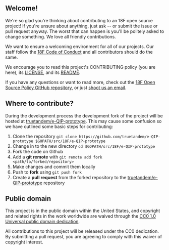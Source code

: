 ## Welcome!

We're so glad you're thinking about contributing to an 18F open source project! If you're unsure about anything,
just ask -- or submit the issue or pull request anyway. The worst that can happen is you'll be politely asked to
change something. We love all friendly contributions.

We want to ensure a welcoming environment for all of our projects. Our staff follow the
[18F Code of Conduct](https://github.com/18F/code-of-conduct/blob/master/code-of-conduct.md) and all contributors
should do the same.

We encourage you to read this project's CONTRIBUTING policy (you are here), its [LICENSE](LICENSE.md), and its
[README](README.md).

If you have any questions or want to read more, check out the
[18F Open Source Policy GitHub repository](https://github.com/18f/open-source-policy), or just
[shoot us an email](mailto:18f@gsa.gov).

## Where to contribute?

During the development process the development fork of the project will be hosted at [truetandem/e-QIP-prototype](https://github.com/truetandem/e-QIP-prototype).
This may cause some confusion so we have outlined some basic steps for contributing:

 1. Clone the repository `git clone https://github.com/truetandem/e-QIP-prototype $GOPATH/src/18F/e-QIP-prototype`
 2. Change in to the new directory `cd $GOPATH/src/18F/e-QIP-prototype`
 3. Fork the code on Github
 4. Add a **git remote** with `git remote add fork <path/to/forked/repository>`
 5. Make changes and commit them locally
 6. Push to **fork** using `git push fork`
 7. Create a **pull request** from the forked repository to the [truetandem/e-QIP-prototype](https://github.com/truetandem/e-QIP-prototype) repository

## Public domain

This project is in the public domain within the United States, and
copyright and related rights in the work worldwide are waived through
the [CC0 1.0 Universal public domain dedication](https://creativecommons.org/publicdomain/zero/1.0/).

All contributions to this project will be released under the CC0
dedication. By submitting a pull request, you are agreeing to comply
with this waiver of copyright interest.
